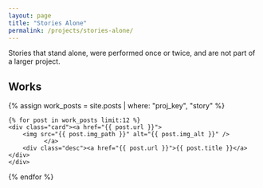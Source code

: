 ```yaml
---
layout: page
title: "Stories Alone"
permalink: /projects/stories-alone/
---
```


Stories that stand alone, were performed once or twice, and are not part of a larger project.

## Works
<div class="resp-gallery">
 {% assign work_posts = site.posts | where: "proj_key", "story" %}

    {% for post in work_posts limit:12 %}
    <div class="card"><a href="{{ post.url }}">
        <img src="{{ post.img_path }}" alt="{{ post.img_alt }}" />
              </a>
        <div class="desc"><a href="{{ post.url }}">{{ post.title }}</a></div>
    </div>
  {% endfor %}
</div>